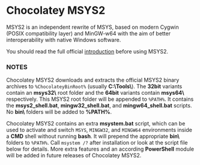 Chocolatey MSYS2
================

MSYS2 is an independent rewrite of MSYS, based on modern Cygwin (POSIX compatibility layer) and MinGW-w64 with the aim of better interoperability with native Windows software.

You should read the full official [introduction](http://sourceforge.net/p/msys2/wiki/MSYS2%20introduction/) before using MSYS2.

### NOTES

Chocolatey MSYS2 downloads and extracts the official MSYS2 binary archives to `%ChocolateyBinRoot%` (usually **C:\\Tools\\**). The **32bit** variants contain an **msys32\\** root folder and the **64bit** variants contain **msys64\\** respectively. This MSYS2 root folder will be appended to `%PATH%`. It contains the **msys2_shell.bat**, **mingw32_shell.bat**, and **mingw64_shell.bat** scripts. No **bin\\** folders will be added to **%PATH%**.

Chocolatey MSYS2 contains an extra **msystem.bat** script, which can be used to activate and switch `MSYS`, `MINGW32`, and `MINGW64` environments inside a **CMD** shell without running **bash**. It will prepend the appropriate **bin\\** folders to `%PATH%`. Call `msystem /?` after installation or look at the script file below for details. More extra features and an according **PowerShell** module will be added in future releases of Chocolatey MSYS2.
